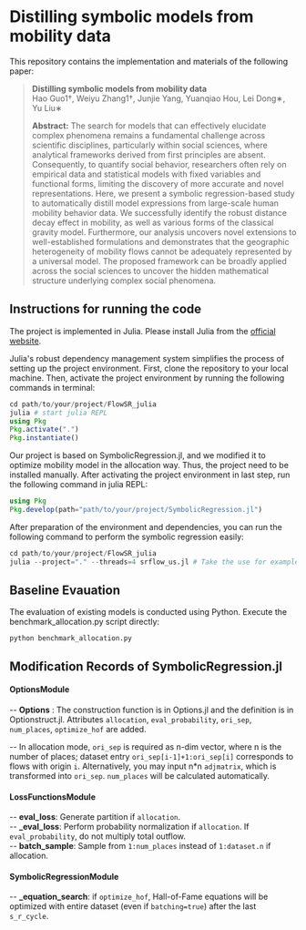 # Distilling symbolic models from mobility data

This repository contains the implementation and materials of the following paper:
>**Distilling symbolic models from mobility data**   
Hao Guo1†, Weiyu Zhang1†, Junjie Yang, Yuanqiao Hou, Lei Dong∗, Yu Liu∗
>  
>**Abstract:** The search for models that can effectively elucidate complex phenomena remains a fundamental challenge across scientific disciplines, particularly within social sciences, where analytical frameworks derived from first principles are absent. Consequently, to quantify social behavior, researchers often rely on empirical data and statistical models with fixed variables and functional forms, limiting the discovery of more accurate and novel representations. Here, we present a symbolic regression-based study to automatically distill model expressions from large-scale human mobility behavior data. We successfully identify the robust distance decay effect in mobility, as well as various forms of the classical gravity model. Furthermore, our analysis uncovers novel extensions to well-established formulations and demonstrates that the geographic heterogeneity of mobility flows cannot be adequately represented by a universal model. The proposed framework can be broadly applied across the social sciences to uncover the hidden mathematical structure underlying complex social phenomena.


## Instructions for running the code
The project is implemented in Julia. Please install Julia from the [official website](https://julialang.org/downloads/).

Julia's robust dependency management system simplifies the process of setting up the project environment. First, clone the repository to your local machine. Then, activate the project environment by running the following commands in terminal:
```julia
cd path/to/your/project/FlowSR_julia
julia # start julia REPL
using Pkg
Pkg.activate(".")
Pkg.instantiate()
```

Our project is based on SymbolicRegression.jl, and we modified it to optimize mobility model in the allocation way. Thus, the project need to be installed manually. After activating the project environment in last step, run the following command in julia REPL:
```julia
using Pkg
Pkg.develop(path="path/to/your/project/SymbolicRegression.jl")
```

After preparation of the environment and dependencies, you can run the following command to perform the symbolic regression easily:

```julia
cd path/to/your/project/FlowSR_julia
julia --project="." --threads=4 srflow_us.jl # Take the use for example 
```


## Baseline Evauation
The evaluation of existing models is conducted using Python. Execute the benchmark_allocation.py script directly:
```
python benchmark_allocation.py
```

## Modification Records of SymbolicRegression.jl 

#### OptionsModule

--  **Options** : The construction function is in Options.jl and the definition is in Optionstruct.jl. Attributes `allocation`, `eval_probability`, `ori_sep`, `num_places`,  `optimize_hof` are added.  

-- In allocation mode, `ori_sep` is required as n-dim vector, where n is the number of places; dataset entry `ori_sep[i-1]+1:ori_sep[i]` corresponds to flows with origin `i`. Alternatively, you may input n*n `adjmatrix`, which is transformed into `ori_sep`. `num_places` will be calculated automatically.  

#### LossFunctionsModule

-- **eval_loss**: Generate partition if `allocation`.  
-- **_eval_loss**: Perform probability normalization if `allocation`. If `eval_probability`, do not multiply total outflow.  
-- **batch_sample**: Sample from `1:num_places` instead of `1:dataset.n` if allocation.

#### SymbolicRegressionModule
-- **_equation_search**: if `optimize_hof`, Hall-of-Fame equations will be optimized with entire dataset (even if `batching=true`) after the last `s_r_cycle`.
